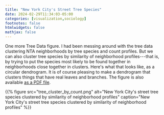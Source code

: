 ```yaml
---
title: "New York City's Street Tree Species"
date: 2024-02-29T11:34:03-05:00
categories: [visualization,sociology]
footnotes: false
htmlwidgets: false
mathjax: false
---
```


One more Tree Data figure. I had been messing around with the tree data clustering NTA neighborhoods by tree species and count profiles. But we can also cluster tree species by similarity of neighborhood profiles---that is, by trying to put the species most likely to be found together in neighborhoods close together in clusters. Here's what that looks like, as a circular dendrogram. It is of course pleasing to make a dendrogram that clusters things that have real leaves and branches. The figure is also available [as a PDF file](tree_cluster_by_count.pdf).

{{% figure src="tree_cluster_by_count.png" alt="New York City's street tree species clustered by similarity of neighborhood profiles" caption="New York City's street tree species clustered by similarity of neighborhood profiles" %}}
